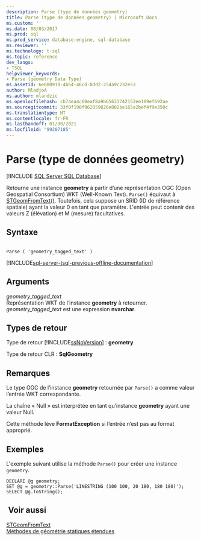 ```yaml
---
description: Parse (type de données geometry)
title: Parse (type de données geometry) | Microsoft Docs
ms.custom: ''
ms.date: 08/03/2017
ms.prod: sql
ms.prod_service: database-engine, sql-database
ms.reviewer: ''
ms.technology: t-sql
ms.topic: reference
dev_langs:
- TSQL
helpviewer_keywords:
- Parse (geometry Data Type)
ms.assetid: 6e080919-4b64-46cd-8dd2-254a9c232e53
author: MladjoA
ms.author: mlandzic
ms.openlocfilehash: cb74ea4c60eaf8a9b65633742152ee109ef692ae
ms.sourcegitcommit: 33f0f190f962059826e002be165a2bef4f9e350c
ms.translationtype: HT
ms.contentlocale: fr-FR
ms.lasthandoff: 01/30/2021
ms.locfileid: "99207185"
---
```

# <a name="parse-geometry-data-type"></a>Parse (type de données geometry)
[!INCLUDE [SQL Server SQL Database](../../includes/applies-to-version/sql-asdb.md)]

Retourne une instance **geometry** à partir d’une représentation OGC (Open Geospatial Consortium) WKT (Well-Known Text). `Parse()` équivaut à [STGeomFromText()](../../t-sql/spatial-geometry/parse-geometry-data-type.md). Toutefois, cela suppose un SRID (ID de référence spatiale) ayant la valeur 0 en tant que paramètre. L'entrée peut contenir des valeurs Z (élévation) et M (mesure) facultatives.
  
## <a name="syntax"></a>Syntaxe  
  
```  
  
Parse ( 'geometry_tagged_text' )  
```  
  
[!INCLUDE[sql-server-tsql-previous-offline-documentation](../../includes/sql-server-tsql-previous-offline-documentation.md)]

## <a name="arguments"></a>Arguments
 *geometry_tagged_text*  
 Représentation WKT de l’instance **geometry** à retourner. *geometry_tagged_text* est une expression **nvarchar**.  
  
## <a name="return-types"></a>Types de retour  
 Type de retour [!INCLUDE[ssNoVersion](../../includes/ssnoversion-md.md)] : **geometry**  
  
 Type de retour CLR : **SqlGeometry**  
  
## <a name="remarks"></a>Remarques  
 Le type OGC de l’instance **geometry** retournée par `Parse()` a comme valeur l’entrée WKT correspondante.  
  
 La chaîne « Null » est interprétée en tant qu’instance **geometry** ayant une valeur Null.  
  
 Cette méthode lève **FormatException** si l’entrée n’est pas au format approprié.  
  
## <a name="examples"></a>Exemples  
 L'exemple suivant utilise la méthode `Parse()` pour créer une instance `geometry`.  
  
```  
DECLARE @g geometry;   
SET @g = geometry::Parse('LINESTRING (100 100, 20 180, 180 180)');  
SELECT @g.ToString();  
```  
  
## <a name="see-also"></a> Voir aussi  
 [STGeomFromText](../../t-sql/spatial-geometry/parse-geometry-data-type.md)   
 [Méthodes de géométrie statiques étendues](../../t-sql/spatial-geometry/extended-static-geometry-methods.md)  
  
  

